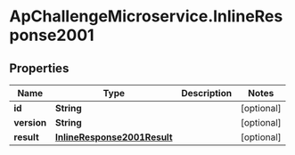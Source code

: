 # ApChallengeMicroservice.InlineResponse2001

## Properties
Name | Type | Description | Notes
------------ | ------------- | ------------- | -------------
**id** | **String** |  | [optional] 
**version** | **String** |  | [optional] 
**result** | [**InlineResponse2001Result**](InlineResponse2001Result.md) |  | [optional] 


